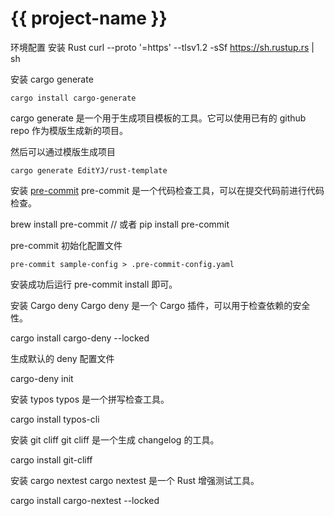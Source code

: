 # {{ project-name }}

环境配置
安装 Rust
curl --proto '=https' --tlsv1.2 -sSf https://sh.rustup.rs | sh

安装 cargo generate
```shell
cargo install cargo-generate
```
cargo generate 是一个用于生成项目模板的工具。它可以使用已有的 github repo 作为模版生成新的项目。

然后可以通过模版生成项目

```shell
cargo generate EditYJ/rust-template
```

安装 [pre-commit](https://pre-commit.com/)
pre-commit 是一个代码检查工具，可以在提交代码前进行代码检查。

brew install pre-commit
// 或者
pip install pre-commit

pre-commit 初始化配置文件

```shell
pre-commit sample-config > .pre-commit-config.yaml
```

安装成功后运行 pre-commit install 即可。

安装 Cargo deny
Cargo deny 是一个 Cargo 插件，可以用于检查依赖的安全性。

cargo install cargo-deny --locked

生成默认的 deny 配置文件

cargo-deny init

安装 typos
typos 是一个拼写检查工具。

cargo install typos-cli

安装 git cliff
git cliff 是一个生成 changelog 的工具。

cargo install git-cliff

安装 cargo nextest
cargo nextest 是一个 Rust 增强测试工具。

cargo install cargo-nextest --locked
